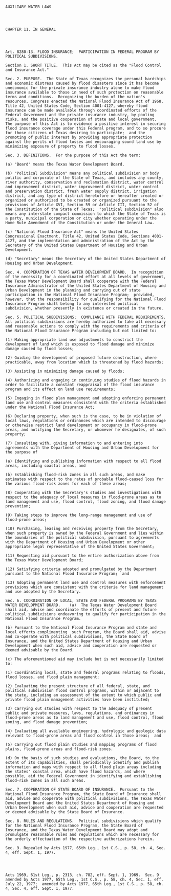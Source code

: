 ﻿
    
    
    	
    					
    
    
    AUXILIARY WATER LAWS
    
      
    
    
    CHAPTER 11. IN GENERAL
    
      
    
    
    Art. 8280-13. FLOOD INSURANCE;  PARTICIPATION IN FEDERAL PROGRAM BY POLITICAL SUBDIVISIONS.
    
    Section 1. SHORT TITLE.  This Act may be cited as the "Flood Control and Insurance Act."
    
    Sec. 2. PURPOSE.  The State of Texas recognizes the personal hardships and economic distress caused by flood disasters since it has become uneconomic for the private insurance industry alone to make flood insurance available to those in need of such protection on reasonable terms and conditions.  Recognizing the burden of the nation's resources, Congress enacted the National Flood Insurance Act of 1968, Title 42, United States Code, Section 4001-4127, whereby flood insurance can be made available through coordinated efforts of the Federal Government and the private insurance industry, by pooling risks, and the positive cooperation of state and local government.  The purpose of this Act is to evidence a positive interest in securing flood insurance coverage under this Federal program, and to so procure for those citizens of Texas desiring to participate;  and the promoting of public interest by providing appropriate protection against the perils of flood losses and encouraging sound land use by minimizing exposure of property to flood losses.
    
    Sec. 3. DEFINITIONS.  For the purpose of this Act the term:
    
    (a) "Board" means the Texas Water Development Board.
    
    (b) "Political Subdivision" means any political subdivision or body politic and corporate of the State of Texas, and includes any county, river authority, conservation and reclamation district, water control and improvement district, water improvement district, water control and preservation district, fresh water supply district, irrigation district, and any type of district heretofore or hereafter created or organized or authorized to be created or organized pursuant to the provisions of Article XVI, Section 59 or Article III, Section 52 of the Constitution of the State of Texas;  "political subdivision" also means any interstate compact commission to which the State of Texas is a party, municipal corporation or city whether operating under the Home Rule Amendment of the Constitution or under the General Law.
    
    (c) "National Flood Insurance Act" means the United States Congressional Enactment, Title 42, United States Code, Sections 4001-4127, and the implementation and administration of the Act by the Secretary of the United States Department of Housing and Urban Development.
    
    (d) "Secretary" means the Secretary of the United States Department of Housing and Urban Development.
    
    Sec. 4. COOPERATION OF TEXAS WATER DEVELOPMENT BOARD.  In recognition of the necessity for a coordinated effort at all levels of government, the Texas Water Development Board shall cooperate with the Federal Insurance Administrator of the United States Department of Housing and Urban Development in the planning and carrying out of state participation in the National Flood Insurance Program;  provided, however, that the responsibility for qualifying for the National Flood Insurance Program shall belong to any interested political subdivision, whether presently in existence or created in the future.
    
    Sec. 5. POLITICAL SUBDIVISIONS;  COMPLIANCE WITH FEDERAL REQUIREMENTS.  All political subdivisions are hereby authorized to take all necessary and reasonable actions to comply with the requirements and criteria of the National Flood Insurance Program including but not limited to:
    
    (1) Making appropriate land use adjustments to constrict the development of land which is exposed to flood damage and minimize damage caused by flood losses;
    
    (2) Guiding the development of proposed future construction, where practicable, away from location which is threatened by flood hazards;
    
    (3) Assisting in minimizing damage caused by floods;
    
    (4) Authorizing and engaging in continuing studies of flood hazards in order to facilitate a constant reappraisal of the flood insurance program and its effect on land use requirements;
    
    (5) Engaging in flood plan management and adopting enforcing permanent land use and control measures consistent with the criteria established under the National Flood Insurance Act;
    
    (6) Declaring property, when such is the case, to be in violation of local laws, regulations or ordinances which are intended to discourage or otherwise restrict land development or occupancy in flood-prone areas, and notifying the Secretary, or whomever he designates, of such property;
    
    (7) Consulting with, giving information to and entering into agreements with the Department of Housing and Urban Development for the purpose of
    
    (a) Identifying and publishing information with respect to all flood areas, including coastal areas, and
    
    (b) Establishing flood-risk zones in all such areas, and make estimates with respect to the rates of probable flood-caused loss for the various flood-risk zones for each of these areas;
    
    (8) Cooperating with the Secretary's studies and investigations with respect to the adequacy of local measures in flood-prone areas as to land management and use, flood control, flood zoning, and flood damage prevention;
    
    (9) Taking steps to improve the long-range management and use of flood-prone areas;
    
    (10) Purchasing, leasing and receiving property from the Secretary, when such property is owned by the Federal Government and lies within the boundaries of the political subdivision, pursuant to agreements with the Department of Housing and Urban Development or other appropriate legal representative of the United States Government;
    
    (11) Requesting aid pursuant to the entire authorization above from the Texas Water Development Board;
    
    (12) Satisfying criteria adopted and promulgated by the Department pursuant to the National Flood Insurance Program;  and
    
    (13) Adopting permanent land use and control measures with enforcement provisions which are consistent with the criteria for land management and use adopted by the Secretary.
    
    Sec. 6. COORDINATION OF LOCAL, STATE AND FEDERAL PROGRAMS BY TEXAS WATER DEVELOPMENT BOARD.    (a)  The Texas Water Development Board shall aid, advise and coordinate the efforts of present and future political subdivisions endeavoring to qualify for participation in the National Flood Insurance Program.
    
    (b) Pursuant to the National Flood Insurance Program and state and local efforts complimenting  such Program, the Board shall aid, advise and co-operate with political subdivisions, the State Board of Insurance, and the United States Department of Housing and Urban Development when such aid, advice and cooperation are requested or deemed advisable by the Board.
    
    (c) The aforementioned aid may include but is not necessarily limited to:
    
    (1) Coordinating local, state and federal programs relating to floods, flood losses, and flood plain management;
    
    (2) Evaluating the present structure of all federal, state, and political subdivision flood control programs, within or adjacent to the state, including an assessment of the extent to which public and private flood plain management activities have been instituted;
    
    (3) Carrying out studies with respect to the adequacy of present public and private measures, laws, regulations, and ordinances in flood-prone areas as to land management and use, flood control, flood zoning, and flood damage prevention;
    
    (4) Evaluating all available engineering, hydrologic and geologic data relevant to flood-prone areas and flood control in those areas;  and
    
    (5) Carrying out flood plain studies and mapping programs of flood plains, flood-prone areas and flood-risk zones.
    
    (d) On the basis of such studies and evaluations, the Board, to the extent of its capabilities, shall periodically identify and publish information and maps with respect to all flood plain areas including the states' coastal area, which have flood hazards, and where possible, aid the Federal Government in identifying and establishing flood-risk zones in all such areas.
    
    Sec. 7. COOPERATION OF STATE BOARD OF INSURANCE.  Pursuant to the National Flood Insurance Program, the State Board of Insurance shall aid, advise and cooperate with political subdivisions, the Texas Water Development Board and the United States Department of Housing and Urban Development when such aid, advice and cooperation are requested or deemed advisable by the State Board of Insurance.
    
    Sec. 8. RULES AND REGULATIONS.  Political subdivisions which qualify for the National Flood Insurance Program, the State Board of Insurance, and the Texas Water Development Board may adopt and promulgate reasonable rules and regulations which are necessary for the orderly effectuation of the respective authorizations herein.
    
    Sec. 9. Repealed by Acts 1977, 65th Leg., 1st C.S., p. 58, ch. 4, Sec. 4, eff. Sept. 1, 1977.
    
    
    
    
    Acts 1969, 61st Leg., p. 2313, ch. 782, eff. Sept. 1, 1969.  Sec. 9 amended by Acts 1977, 65th Leg., 1st C.S., p. 58, ch. 4, Sec. 1, eff. July 22, 1977;  amended by Acts 1977, 65th Leg., 1st C.S., p. 58, ch. 4, Sec. 4, eff. Sept. 1, 1977.
    
    
    
    
    				
